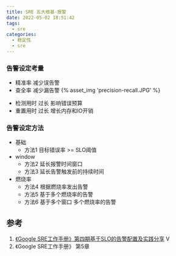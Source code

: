 ```yaml
---
title: SRE 五大根基-报警
date: 2022-05-02 18:51:42
tags: 
  - sre
categories:
  - 稳定性
  - sre
---
```


<p></p>
<!-- more -->



### 告警设定考量

- 精准率
  减少误告警
- 查全率
  减少漏告警
  {% asset_img  'precision-recall.JPG' %}  

+ 检测用时
  过长  影响错误预算
+ 重置用时
  过长  增长内存和IO开销
  
### 告警设定方法

+ 基础
  - 方法1  目标错误率 >= SLO阈值
+ window
  - 方法2  延长报警时间窗口
  - 方法3  延长告警触发前的持续时间 
+ 燃烧率   
  - 方法4 根据燃烧率发出告警
  - 方法5 基于多个燃烧率的告警
  - 方法6 基于多个窗口 多个燃烧率的告警
  
## 参考
1. [《Google SRE工作手册》第四期基于SLO的告警配置及实践分享](https://www.bilibili.com/video/BV1ov4y197N1/) V
2. 《Google SRE工作手册》  第5章

